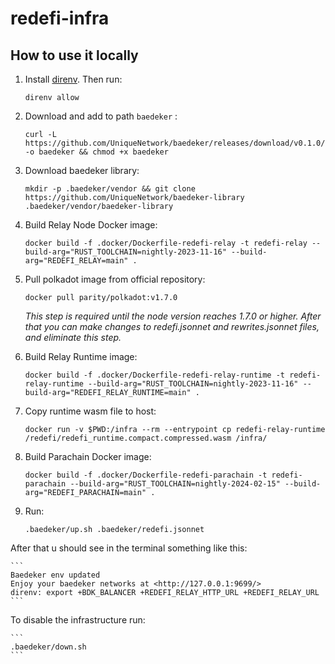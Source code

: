 # redefi-infra

## How to use it locally

1. Install [direnv](https://direnv.net/). Then run:

    ```
    direnv allow 
    ```

2. Download and add to path `baedeker` :

    ```
    curl -L https://github.com/UniqueNetwork/baedeker/releases/download/v0.1.0/baedeker -o baedeker && chmod +x baedeker
    ```

3. Download baedeker library:

    ```
    mkdir -p .baedeker/vendor && git clone https://github.com/UniqueNetwork/baedeker-library .baedeker/vendor/baedeker-library
    ```

4. Build Relay Node Docker image:

    ```
    docker build -f .docker/Dockerfile-redefi-relay -t redefi-relay --build-arg="RUST_TOOLCHAIN=nightly-2023-11-16" --build-arg="REDEFI_RELAY=main" .
    ```

5. Pull polkadot image from official repository:

    ```
    docker pull parity/polkadot:v1.7.0
    ```
    *This step is required until the node version reaches 1.7.0 or higher. After that you can make changes to redefi.jsonnet and rewrites.jsonnet files, and eliminate this step.* 

6. Build Relay Runtime image:
   
    ```
    docker build -f .docker/Dockerfile-redefi-relay-runtime -t redefi-relay-runtime --build-arg="RUST_TOOLCHAIN=nightly-2023-11-16" --build-arg="REDEFI_RELAY_RUNTIME=main" .
    ```
    
7. Copy runtime wasm file to host:
    ```
    docker run -v $PWD:/infra --rm --entrypoint cp redefi-relay-runtime /redefi/redefi_runtime.compact.compressed.wasm /infra/
    ```

8. Build Parachain Docker image:

    ```
    docker build -f .docker/Dockerfile-redefi-parachain -t redefi-parachain --build-arg="RUST_TOOLCHAIN=nightly-2024-02-15" --build-arg="REDEFI_PARACHAIN=main" .
    ```

9. Run:

    ```
    .baedeker/up.sh .baedeker/redefi.jsonnet
    ```

Аfter that u should see in the terminal something like this:

    ```
    Baedeker env updated
    Enjoy your baedeker networks at <http://127.0.0.1:9699/>
    direnv: export +BDK_BALANCER +REDEFI_RELAY_HTTP_URL +REDEFI_RELAY_URL
    ```

To disable the infrastructure run:

    ```
    .baedeker/down.sh
    ```
